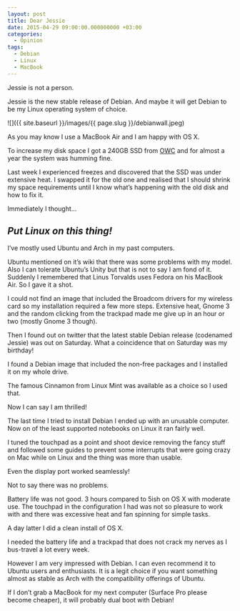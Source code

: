 ```yaml
---
layout: post
title: Dear Jessie
date: 2015-04-29 09:00:00.000000000 +03:00
categories:
  - Opinion
tags:
  - Debian
  - Linux
  - MacBook
---
```


Jessie is not a person.

Jessie is the new stable release of Debian. And maybe it will get Debian to be my Linux operating system of choice.

![]({{ site.baseurl }}/images/{{ page.slug }}/debianwall.jpeg)

<!--more-->

As you may know I use a MacBook Air and I am happy with OS X.

To increase my disk space I got a 240GB SSD from [OWC](https://www.macsales.com/) and for almost a year the system was humming fine.

Last week I experienced freezes and discovered that the SSD was under extensive heat. I swapped it for the old one and realised that I should shrink my space requirements until I know what’s happening with the old disk and how to fix it.

Immediately I thought…

## _Put Linux on this thing!_

I’ve mostly used Ubuntu and Arch in my past computers.

Ubuntu mentioned on it’s wiki that there was some problems with my model. Also I can tolerate Ubuntu’s Unity but that is not to say I am fond of it. Suddenly I remembered that Linus Torvalds uses Fedora on his MacBook Air. So I gave it a shot.

I could not find an image that included the Broadcom drivers for my wireless card so my installation required a few more steps. Extensive heat, Gnome 3 and the random clicking from the trackpad made me give up in an hour or two (mostly Gnome 3 though).

Then I found out on twitter that the latest stable Debian release (codenamed Jessie) was out on Saturday. What a coincidence that on Saturday was my birthday!

I found a Debian image that included the non-free packages and I installed it on my whole drive.

The famous Cinnamon from Linux Mint was available as a choice so I used that.

Now I can say I am thrilled!

The last time I tried to install Debian I ended up with an unusable computer. Now on of the least supported notebooks on Linux it ran fairly well.

I tuned the touchpad as a point and shoot device removing the fancy stuff and followed some guides to prevent some interrupts that were going crazy on Mac while on Linux and the thing was more than usable.

Even the display port worked seamlessly!

Not to say there was no problems.

Battery life was not good. 3 hours compared to 5ish on OS X with moderate use. The touchpad in the configuration I had was not so pleasure to work with and there was excessive heat and fan spinning for simple tasks.

A day latter I did a clean install of OS X.

I needed the battery life and a trackpad that does not crack my nerves as I bus-travel a lot every week.

However I am very impressed with Debian. I can even recommend it to Ubuntu users and enthusiasts. It is a legit choice if you want something almost as stable as Arch with the compatibility offerings of Ubuntu.

If I don’t grab a MacBook for my next computer (Surface Pro please become cheaper), it will probably dual boot with Debian!

